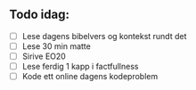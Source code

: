## Todo idag:

- [ ] Lese dagens bibelvers og kontekst rundt det
- [ ] Lese 30 min matte
- [ ] Sirive EO20
- [ ] Lese ferdig 1 kapp i factfullness
- [ ] Kode ett online dagens kodeproblem
